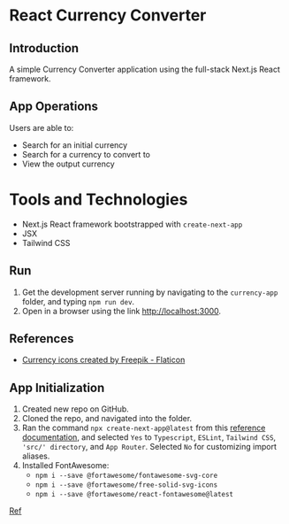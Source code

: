 # React Currency Converter

## Introduction
A simple Currency Converter application using the full-stack Next.js React framework.


## App Operations
Users are able to:
* Search for an initial currency
* Search for a currency to convert to
* View the output currency


# Tools and Technologies
* Next.js React framework bootstrapped with `create-next-app`
* JSX
* Tailwind CSS


## Run
1. Get the development server running by navigating to the `currency-app` folder, and typing `npm run dev`.
2. Open in a browser using the link [http://localhost:3000](http://localhost:3000).


## References
* <a href="https://www.flaticon.com/free-icons/currency" title="currency icons">Currency icons created by Freepik - Flaticon</a>


## App Initialization
1. Created new repo on GitHub.
2. Cloned the repo, and navigated into the folder.
3. Ran the command `npx create-next-app@latest` from this [reference documentation](https://react.dev/learn/start-a-new-react-project), and selected `Yes` to `Typescript`, `ESLint`, `Tailwind CSS`, `'src/' directory`, and `App Router`. Selected `No` for customizing import aliases.
4. Installed FontAwesome:
    * `npm i --save @fortawesome/fontawesome-svg-core`
    * `npm i --save @fortawesome/free-solid-svg-icons`
    * `npm i --save @fortawesome/react-fontawesome@latest`

[Ref](https://www.youtube.com/watch?v=LoYbN6qoQHA)